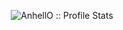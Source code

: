 <p align="center"><img src="https://github-readme-stats.vercel.app/api?username=rtobart&show_icons=true&theme=synthwave" alt="AnhellO :: Profile Stats" /></p>


<!--
**rtobart/rtobart** is a ✨ _special_ ✨ repository because its `README.md` (this file) appears on your GitHub profile.

Here are some ideas to get you started:

- 🔭 I’m currently working on ...
- 🌱 I’m currently learning ...
- 👯 I’m looking to collaborate on ...
- 🤔 I’m looking for help with ...
- 💬 Ask me about ...
- 📫 How to reach me: ...
- 😄 Pronouns: ...
- ⚡ Fun fact: ...
-->
